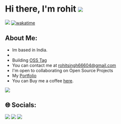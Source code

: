 # <h1>Hi there, I'm rohit</a> ![](https://user-images.githubusercontent.com/18350557/176309783-0785949b-9127-417c-8b55-ab5a4333674e.gif)</h1>

![](https://komarev.com/ghpvc/?username=Notoriousbrian) [![wakatime](https://wakatime.com/badge/user/c996e8ed-8458-40eb-af67-267d4c48de9a.svg)](https://wakatime.com/@c996e8ed-8458-40eb-af67-267d4c48de9a)

##  About Me:

- Im based in India.
- 
- Building [OSS Tag](https://github.com/opentagmanager/osstag)
- You can contact me at [rohitsingh66604@gmail.com](mailto:rohitsingh66604@gmail.com)
- I'm open to collaborating on Open Source Projects
- My [Portfolio](https://notoriousbrain.dev)
- You can Buy me a coffee [here](https://buymeacoffee.com/rohitdoesdev).

<a href="https://www.github.com/Notoriousbrain" target="_blank" rel="noreferrer"><img
src="https://img.shields.io/github/followers/Notoriousbrain?logo=github&style=for-the-badge&color=0891b2&labelColor=1c1917" /></a>

## 🌐 Socials:
<a href="https://discord.com/users/707670560028491818"><img src="https://skillicons.dev/icons?i=discord" /></a>
<a href="https://linkedin.com/in/https://www.linkedin.com/in/rohit-singh-7a8866248/"><img src="https://skillicons.dev/icons?i=linkedin" /></a>
<a href="https://x.com/iblamerohit"><img src="https://skillicons.dev/icons?i=twitter" /></a>
